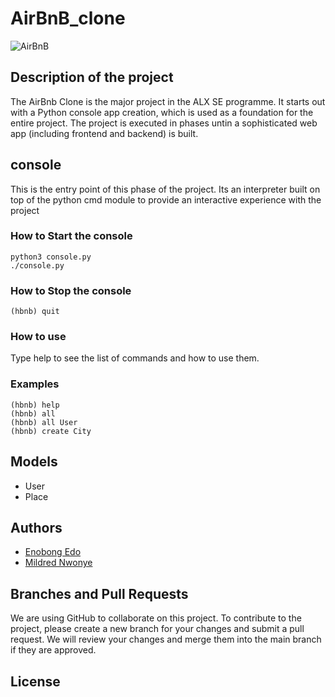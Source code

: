 # AirBnB_clone
![AirBnB](https://github.com/EnobongEdo/AirBnB_clone/assets/117768468/09666623-8740-418d-9b6c-975396c748a4)


## Description of the project
The AirBnb Clone is the major project in the ALX SE programme. It starts out with a Python console app creation, which is used as a foundation for the entire project. The project is executed in phases untin a sophisticated web app (including frontend and backend) is built.

## console
This is the entry point of this phase of the project. Its an interpreter built on top of the python cmd module to provide an interactive experience with the project

### How to Start the console
```
python3 console.py
./console.py
```

### How to Stop the console
```
(hbnb) quit
```
### How to use
Type help to see the list of commands and how to use them.

### Examples

```
(hbnb) help
(hbnb) all
(hbnb) all User
(hbnb) create City
```

## Models
- User
- Place
## Authors

- [Enobong Edo](https://github.com/EnobongEdo)
- [Mildred Nwonye](https://github.com/MildredJessica)
## Branches and Pull Requests

We are using GitHub to collaborate on this project. To contribute to the project, please create a new branch for your changes and submit a pull request. We will review your changes and merge them into the main branch if they are approved.
## License
